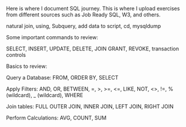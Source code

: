 Here is where I document SQL journey. This is where I upload exercises from different sources such as Job Ready SQL, W3, and others.

natural join, using, Subquery, add data to script, cd, mysqldump

Some important commands to review:

SELECT, INSERT, UPDATE, DELETE, JOIN
GRANT, REVOKE, transaction controls

Basics to review:

Query a Database: FROM, ORDER BY, SELECT

Apply Filters: AND, OR, BETWEEN, =, >, >=, <=, LIKE, NOT, <>, !=, % (wildcard), _ (wildcard), WHERE

Join tables: FULL OUTER JOIN, INNER JOIN, LEFT JOIN, RIGHT JOIN

Perform Calculations: AVG, COUNT, SUM
